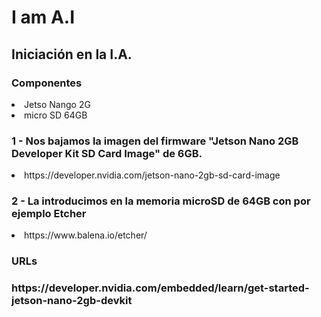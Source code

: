# I am A.I

<h2>Iniciación en la I.A.</h2>

<h3>Componentes</h3>
<li>Jetso Nango 2G</li>
<li>micro SD 64GB</li>

<h3>1 - Nos bajamos la imagen del firmware "Jetson Nano 2GB Developer Kit SD Card Image" de 6GB.</h3>
<li>https://developer.nvidia.com/jetson-nano-2gb-sd-card-image</li>

<h3>2 - La introducimos en la memoria microSD de 64GB con por ejemplo Etcher</h3>
<li>https://www.balena.io/etcher/</li>


<h3>URLs<h3>
https://developer.nvidia.com/embedded/learn/get-started-jetson-nano-2gb-devkit
